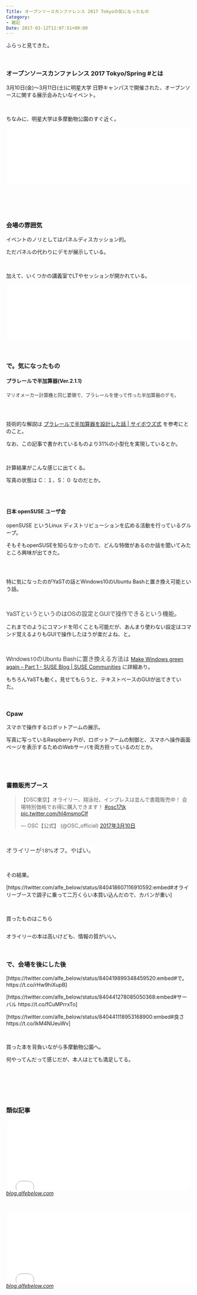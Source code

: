 ```yaml
---
Title: オープンソースカンファレンス 2017 Tokyoの気になったもの
Category:
- 雑記
Date: 2017-03-12T12:07:51+09:00
---
```


<p>ふらっと見てきた。</p>
<p> </p>

### オープンソースカンファレンス 2017 Tokyo/Spring #とは

<p>3月10日(金)～3月11日(土)に明星大学 日野キャンパスで開催された、オープンソースに関する展示会みたいなイベント。</p>
<p> </p>
<p>ちなみに、明星大学は多摩動物公園のすぐ近く。</p>
<p><iframe class="embed-card embed-webcard" style="display: block; width: 100%; height: 155px; max-width: 500px; margin: auto;" title="オープンソースカンファレンス2017 Tokyo/Spring - オープンソースの文化祭！" src="//hatenablog-parts.com/embed?url=https%3A%2F%2Fwww.ospn.jp%2Fosc2017-spring%2F" frameborder="0" scrolling="no"></iframe></p>
<p> </p>
<p><img class="magnifiable" src="https://lh3.googleusercontent.com/-rlq8oqfjwms/WMP342gFH0I/AAAAAAAAYsM/yLdK1rLQkb8e7CkuC-qiRZbnWh4ZNdklgCE0/s1024/DSC00849.JPG" alt="" /></p>
<p> </p>

### 会場の雰囲気

<p>イベントのノリとしてはパネルディスカッション的。</p>
<p>ただパネルの代わりにデモが展示している。</p>
<p> </p>
<p>加えて、いくつかの講義室でLTやセッションが開かれている。</p>
<p><iframe class="embed-card embed-webcard" style="display: block; width: 100%; height: 155px; max-width: 500px; margin: auto;" title="#osc17tk hashtag on Twitter" src="//hatenablog-parts.com/embed?url=https%3A%2F%2Ftwitter.com%2Fhashtag%2Fosc17tk" frameborder="0" scrolling="no"></iframe></p>
<p> </p>

### で。気になったもの

<h4>プラレールで半加算器(Ver.2.1.1)</h4>
<p><span style="color: #333333; font-family: Arial, Helvetica, sans-serif; font-size: 12.74px; font-style: normal; font-variant-ligatures: normal; font-variant-caps: normal; font-weight: normal; letter-spacing: normal; orphans: 2; text-align: left; text-indent: 0px; text-transform: none; white-space: normal; widows: 2; word-spacing: 0px; -webkit-text-stroke-width: 0px; background-color: #ffffff; display: inline !important; float: none;">マリオメーカー計算機と同じ要領で、プラレールを使って作った半加算器のデモ。</span></p>
<p><img class="magnifiable" src="https://lh3.googleusercontent.com/-SidgFwfDp4Q/WMP4dB6aqqI/AAAAAAAAYsg/jcupEKjFxg8orI4xNCGq5r6BWFjjPPAegCE0/s1024/DSC00851.JPG" alt="" /></p>
<p> </p>
<p>技術的な解説は <a href="https://cybozushiki.cybozu.co.jp/articles/m001205.html">プラレールで半加算器を設計した話 | サイボウズ式</a> を参考にとのこと。</p>
<p>なお、この記事で書かれているものより31%の小型化を実現しているとか。</p>
<p> </p>
<p>計算結果がこんな感じに出てくる。</p>
<p>写真の状態は C：１、S：０ なのだとか。</p>
<p><img class="magnifiable" src="https://lh3.googleusercontent.com/-1BFfq3mkgUA/WMP4byUE38I/AAAAAAAAYsg/vwtu92RziM4HcB59h5KmKqseHENG5e_tQCE0/s1024/DSC00852.JPG" alt="" /></p>
<p> </p>
<h4>日本 openSUSE ユーザ会</h4>
<p>openSUSE というLinux ディストリビューションを広める活動を行っているグループ。</p>
<p>そもそもopenSUSEを知らなかったので、どんな特徴があるのか話を聞いてみたところ興味が出てきた。</p>
<p><img class="magnifiable" src="https://lh3.googleusercontent.com/-49jv7lzK8Vw/WMS2Wrmq6eI/AAAAAAAAYyw/E1OghElsQL0N05GyyOfAICQU0M2OM0powCE0/s1024/DSC00901.JPG" alt="" /></p>
<p> </p>
<p>特に気になったのがYaSTの話とWindows10のUbuntu Bashと置き換え可能という話。</p>
<p> </p>
<p><span style="color: #3d3f44; font-family: 'Helvetica Neue', Helvetica, Arial, 'ヒラギノ角ゴ Pro W3', 'Hiragino Kaku Gothic Pro', メイリオ, Meiryo, 'ＭＳ Ｐゴシック', 'MS PGothic', sans-serif; font-size: 16px; font-style: normal; font-variant-ligatures: normal; font-variant-caps: normal; font-weight: normal; letter-spacing: normal; orphans: 2; text-align: start; text-indent: 0px; text-transform: none; white-space: normal; widows: 2; word-spacing: 0px; -webkit-text-stroke-width: 0px; background-color: #ffffff; display: inline !important; float: none;">YaSTというというのはOSの設定とGUIで操作できるという機能。</span></p>
<p>これまでのようにコマンドを叩くことも可能だが、あんまり使わない設定はコマンド覚えるよりもGUIで操作したほうが楽だよね、と。</p>
<p> </p>
<p><span style="color: #3d3f44; font-family: 'Helvetica Neue', Helvetica, Arial, 'ヒラギノ角ゴ Pro W3', 'Hiragino Kaku Gothic Pro', メイリオ, Meiryo, 'ＭＳ Ｐゴシック', 'MS PGothic', sans-serif; font-size: 16px; font-style: normal; font-variant-ligatures: normal; font-variant-caps: normal; font-weight: normal; letter-spacing: normal; orphans: 2; text-align: start; text-indent: 0px; text-transform: none; white-space: normal; widows: 2; word-spacing: 0px; -webkit-text-stroke-width: 0px; background-color: #ffffff; display: inline !important; float: none;">Windows10のUbuntu Bashに置き換える方法は </span><a href="https://www.suse.com/communities/blog/make-windows-green-part-1/">Make Windows green again – Part 1 - SUSE Blog | SUSE Communities</a> に詳細あり。</p>
<p>もちろんYaSTも動く。見せてもらうと、テキストベースのGUIが出てきていた。</p>
<p> </p>

### Cpaw

<p>スマホで操作するロボットアームの展示。</p>
<p>写真に写っているRaspberry Piが、ロボットアームの制御と、スマホへ操作画面ぺージを表示するためのWebサーバを両方担っているのだとか。</p>
<p><img class="magnifiable" src="https://lh3.googleusercontent.com/-rbO_3L51XpA/WMP4ZCy0RnI/AAAAAAAAYsg/nU3e2YmPpNo0-qU2ZAaDbM3ie-pYyUxBgCE0/s1024/DSC00856.JPG" alt="" /></p>
<p><img class="magnifiable" src="https://lh3.googleusercontent.com/-mqv_HVTcrHw/WMP4YdK0YpI/AAAAAAAAYsg/nmaTUjunZFMdk6MYTqcW5SuZmXW2hCnvwCE0/s1024/DSC00857.JPG" alt="" /></p>
<p> </p>

### 書籍販売ブース

<blockquote class="twitter-tweet" data-lang="ja">
<p dir="ltr" lang="ja">【OSC東京】オライリー、翔泳社、インプレスは並んで書籍販売中！ 会場特別価格でお得に購入できます！ <a href="https://twitter.com/hashtag/osc17tk?src=hash">#osc17tk</a> <a href="https://t.co/hl4msmoClf">pic.twitter.com/hl4msmoClf</a></p>
— OSC【公式】 (@OSC_official) <a href="https://twitter.com/OSC_official/status/840116583087321088">2017年3月10日</a></blockquote>
<p>
<script src="//platform.twitter.com/widgets.js" async="" charset="utf-8"></script>
</p>
<p> </p>
<p><span style="color: #3d3f44; font-family: 'Helvetica Neue', Helvetica, Arial, 'ヒラギノ角ゴ Pro W3', 'Hiragino Kaku Gothic Pro', メイリオ, Meiryo, 'ＭＳ Ｐゴシック', 'MS PGothic', sans-serif; font-size: 16px; font-style: normal; font-variant-ligatures: normal; font-variant-caps: normal; font-weight: normal; letter-spacing: normal; orphans: 2; text-align: start; text-indent: 0px; text-transform: none; white-space: normal; widows: 2; word-spacing: 0px; -webkit-text-stroke-width: 0px; background-color: #ffffff; display: inline !important; float: none;">オライリーが18%オフ。やばい。</span></p>
<p> </p>
<p>その結果。</p>
<p>[https://twitter.com/alfe_below/status/840418607116910592:embed#オライリーブースで調子に乗って二万くらい本買い込んだので、カバンが重い]</p>
<p> </p>
<p>買ったものはこちら</p>
<p><img class="magnifiable" src="https://lh3.googleusercontent.com/-7cv9RnNxwIA/WMSvOkhMVuI/AAAAAAAAYyc/k08Xs5G2eaER7FJdcyZmc39nXBEYh_jiACE0/s1024/DSC00900.JPG" alt="" /></p>
<p>オライリーの本は高いけども、情報の質がいい。</p>
<p> </p>

### で、会場を後にした後

<p>[https://twitter.com/alfe_below/status/840419899348459520:embed#で。 https://t.co/rHw9hiXupB]</p>
<p>[https://twitter.com/alfe_below/status/840441278085050368:embed#サーバル https://t.co/fCuMPrrxTo]</p>
<p>[https://twitter.com/alfe_below/status/840441118953168900:embed#良さ https://t.co/IkM4NUeuWv]</p>
<p> </p>
<p>買った本を背負いながら多摩動物公園へ。</p>
<p>何やってんだって感じだが、本人はとても満足してる。</p>
<p> </p>
<p> </p>
<p> </p>

### 類似記事

<p><iframe class="embed-card embed-blogcard" style="display: block; width: 100%; height: 190px; max-width: 500px; margin: auto;" title="Maker Faire Tokyo 2016レポ - FUN YOU BLOG" src="/entry/2016/08/07/Maker_Faire_Tokyo_2016" frameborder="0" scrolling="no"></iframe><cite class="hatena-citation"><a href="/entry/2016/08/07/Maker_Faire_Tokyo_2016">blog.alfebelow.com</a> </cite></p>
<p> </p>
<p><iframe class="embed-card embed-blogcard" style="display: block; width: 100%; height: 190px; max-width: 500px; margin: auto;" title="世界を変えた書物展＠大阪 - FUN YOU BLOG" src="/entry/2015/11/15/%E4%B8%96%E7%95%8C%E3%82%92%E5%A4%89%E3%81%88%E3%81%9F%E6%9B%B8%E7%89%A9%E5%B1%95%EF%BC%A0%E5%A4%A7%E9%98%AA" frameborder="0" scrolling="no"></iframe><cite class="hatena-citation"><a href="/entry/2015/11/15/%E4%B8%96%E7%95%8C%E3%82%92%E5%A4%89%E3%81%88%E3%81%9F%E6%9B%B8%E7%89%A9%E5%B1%95%EF%BC%A0%E5%A4%A7%E9%98%AA">blog.alfebelow.com</a></cite></p>
<p> </p>
<p> </p>

